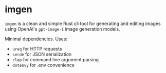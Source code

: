 # imgen

`imgen` is a clean and simple Rust cli tool for generating and editing images
using OpenAI's `gpt-image-1` image generation models.

Minimal dependencies. Uses:
* `ureq` for HTTP requests
* `serde` for JSON serialization
* `clap` for command line argument parsing
* `dotenvy` for .env convenience
